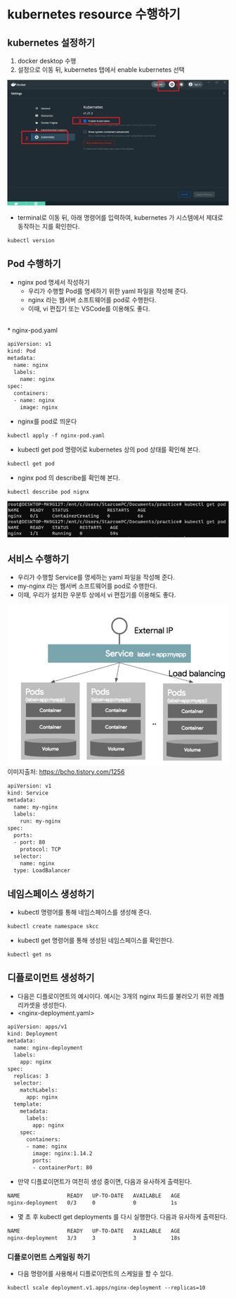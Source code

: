 # kubernetes resource 수행하기


## kubernetes 설정하기

1. docker desktop 수행
1. 설정으로 이동 뒤, kubernetes 탭에서 enable kubernetes 선택

![1](./images/1.jpg)

* terminal로 이동 뒤, 아래 명령어를 입력하여, kubernetes 가 시스템에서 제대로 동작하는 지를 확인한다.

```
kubectl version
```

## Pod 수행하기
* nginx pod 명세서 작성하기
  * 우리가 수행할 Pod를 명세하기 위한 yaml 파일을 작성해 준다.
  * nginx 라는 웹서버 소프트웨어를 pod로 수행한다.
  * 이때, vi 편집기 또는 VSCode를 이용해도 좋다.
<br>
* nginx-pod.yaml

```
apiVersion: v1
kind: Pod
metadata:
  name: nginx
  labels:
    name: nginx
spec:
  containers:
  - name: nginx
    image: nginx
```

* nginx를 pod로 띄운다

```
kubectl apply -f nginx-pod.yaml
```

* kubectl get pod 명령어로 kubernetes 상의 pod 상태를 확인해 본다.

```
kubectl get pod
```

* nginx pod 의 describe를 확인해 본다. 

```
kubectl describe pod nignx
```

![2](./images/2.jpg)

## 서비스 수행하기
* 우리가 수행할 Service를 명세하는 yaml 파일을 작성해 준다.
* my-nginx 라는 웹서버 소프트웨어를 pod로 수행한다.
* 이때, 우리가 설치한 우분투 상에서 vi 편집기를 이용해도 좋다.

![3](./images/3.png) 이미지출처: https://bcho.tistory.com/1256


```
apiVersion: v1
kind: Service
metadata:
  name: my-nginx
  labels:
    run: my-nginx
spec:
  ports:
  - port: 80
    protocol: TCP
  selector:
    name: nginx
  type: LoadBalancer
```

## 네임스페이스 생성하기

* kubectl 명령어를 통해 네임스페이스를 생성해 준다.
```
kubectl create namespace skcc
```

* kubectl get 명령어를 통해 생성된 네임스페이스를 확인한다.
```
kubectl get ns
```
## 디플로이먼트 생성하기
* 다음은 디플로이먼트의 예시이다. 예시는 3개의 nginx 파드를 불러오기 위한 레플리카셋을 생성한다.
* <nginx-deployment.yaml>
```
apiVersion: apps/v1
kind: Deployment
metadata:
  name: nginx-deployment
  labels:
    app: nginx
spec:
  replicas: 3
  selector:
    matchLabels:
      app: nginx
  template:
    metadata:
      labels:
        app: nginx
    spec:
      containers:
      - name: nginx
        image: nginx:1.14.2
        ports:
        - containerPort: 80
```
* 만약 디플로이먼트가 여전히 생성 중이면, 다음과 유사하게 출력된다.

```
NAME               READY   UP-TO-DATE   AVAILABLE   AGE
nginx-deployment   0/3     0            0           1s
```
* 몇 초 후 kubectl get deployments 를 다시 실행한다. 다음과 유사하게 출력된다.

```
NAME               READY   UP-TO-DATE   AVAILABLE   AGE
nginx-deployment   3/3     3            3           18s
```

### 디플로이먼트 스케일링 하기
* 다음 명령어를 사용해서 디플로이먼트의 스케일을 할 수 있다.

```
kubectl scale deployment.v1.apps/nginx-deployment --replicas=10
```